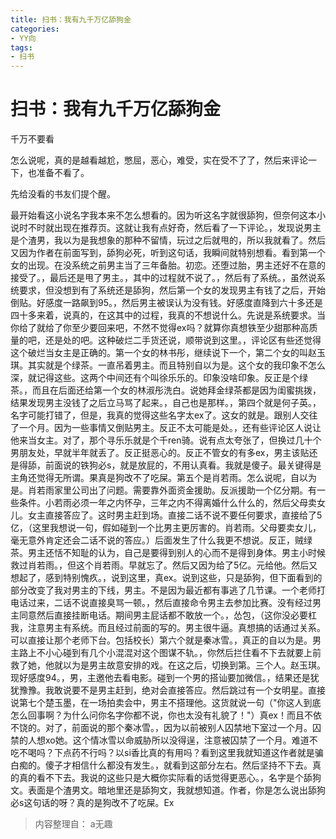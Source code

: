 ```yaml
---
title: 扫书：我有九千万亿舔狗金
categories:
- YY向
tags:
- 扫书
---
```

# 扫书：我有九千万亿舔狗金
千万不要看

怎么说呢，真的是越看越尬，憋屈，恶心，难受，实在受不了了，然后来评论一下，也准备不看了。

先给没看的书友们提个醒。

最开始看这小说名字我本来不怎么想看的。因为听这名字就很舔狗，但奈何这本小说时不时就出现在推荐页。这就让我有点好奇，然后看了一下评论。，发现说男主是个渣男，我以为是我想象的那种不留情，玩过之后就甩的，所以我就看了。然后又因为作者在前面写到，舔狗必死，听到这句话，我瞬间就特别想看。看到第一个女的出现。在没系统之前男主当了三年备胎。初恋。还堕过胎，男主还好不在意的接受了。，最后还是甩了男主。，其中的过程就不说了。，然后有了系统。，虽然说系统要求，但没想到有了系统还是舔狗，然后第一个女的发现男主有钱了之后，开始倒贴。好感度一路飙到95。，然后男主被误认为没有钱。好感度直降到六十多还是四十多来着，说真的，在这其中的过程，我真的不想说什么。先说是系统要求。当你给了就给了你至少要回来吧，不然不觉得ex吗？就算你真想铁至少甜那种高质量的吧，还是处的吧。这种破烂二手货还说，顺带说到这里。，评论区有些还觉得这个破烂当女主是正确的。第一个女的林书彤，继续说下一个，第二个女的叫赵玉琪。其实就是个绿茶。一直吊着男主。而且特别自以为是。这个女的我印象不怎么深，就记得这些。这两个中间还有个叫徐乐乐的。印象没啥印象。反正是个绿茶。，而且在后面还给第一个女的林淑彤洗白。说她拜金绿茶都是因为闺蜜挑拨，结果发现男主没钱了之后立马骂了起来。，自己也是那样。，第四个就是何子英。，名字可能打错了，但是，我真的觉得这些名字太ex了。这女的就是。跟别人交往了一个月。因为一些事情又倒贴男主。反正不太可能是处。，还有些评论区人说让他来当女主。对了，那个寻乐乐就是个千ren骑。说有点太夸张了，但换过几十个男朋友处，早就半年就丢了。反正挺恶心的。反正不管女的有多ex，男主该贴还是得舔，前面说的铁狗必s，就是放屁的，不用认真看。我就是傻子。最关键得是主角还觉得无所谓。果真是狗改不了吃屎。第五个是肖若雨。怎么说呢，自以为是。肖若雨家里公司出了问题。需要靠外面资金援助。反派援助一个亿分期。有一些条件。小若雨必须一年之内怀孕，三年之内不得离婚什么什么的，然后父母卖女儿。女主直接答应了。这时男主赶到场。直接二话不说不要任何要求，直接给了5亿，（这里我想说一句，假如碰到一个比男主更厉害的。肖若雨。父母要卖女儿，毫无意外肯定还会二话不说的答应。）后面发生了什么我更不想说。反正，贼绿茶。男主还恬不知耻的认为，自己是要得到别人的心而不是得到身体。男主小时候救过肖若雨。，但这个肖若雨。早就忘了。然后又因为给了5亿。元给他。然后又想起了，感到特别愧疚。，说到这里，真ex。说到这些，只是舔狗，但下面看到的部分改变了我对男主的下线，男主。不是因为最近都有事逃了几节课。一个老师打电话过来，二话不说直接臭骂一顿。，然后直接命令男主去参加比赛。没有经过男主同意然后直接挂断电话。期间男主屁话都不敢放一个。，怂包，（这你没必要杠我，注意男主有系统。而且经过前面的写的。男主很牛逼。真想搞的话通过关系。可以直接让那个老师下台。包括校长）第六个就是秦冰雪。，真正的自以为是。男主路上不小心碰到有几个小混混对这个图谋不轨。，你然后拦住看不下去就要上前救了她，他就以为是男主故意安排的戏。在这之后，切换到第。三个人。赵玉琪。现好感度94。，男，主邀他去看电影。碰到一个男的搭讪要加微信。，结果还是犹犹豫豫。我敢说要不是男主赶到，绝对会直接答应。然后跳过有一个女明星。直接说第七个楚玉墨，在一场拍卖会中，男主不搭理他。这货就说一句（"你这人到底怎么回事啊？为什么问你名字你都不说，你也太没有礼貌了！"）真ex！而且不依不饶的。对了，前面说的那个秦冰雪。，因为以前被别人囚禁地下室过一个月。囚禁的人想xo她。这个情冰雪以命威胁所以没得逞，注意被囚禁了一个月。难道不吃不喝吗？下点药不行吗？以si香比真的有用吗？看到这里我就知道这作者就是骗白痴的。傻子才相信什么都没有发生。，就看到这部分左右。然后坚持不下去。真的真的看不下去。我说的这些只是大概你实际看的话觉得更恶心。，名字是个舔狗文。表面是个渣男文。暗地里还是舔狗文，我就想知道。作者，你是怎么说出舔狗必s这句话的呀？真的是狗改不了吃屎。Ex


> 内容整理自： a无趣